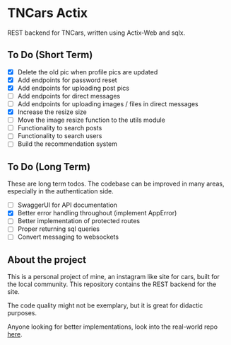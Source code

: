 # TNCars Actix

REST backend for TNCars, written using Actix-Web and sqlx.

## To Do (Short Term)

- [x] Delete the old pic when profile pics are updated
- [x] Add endpoints for password reset
- [x] Add endpoints for uploading post pics
- [ ] Add endpoints for direct messages
- [ ] Add endpoints for uploading images / files in direct messages
- [x] Increase the resize size
- [ ] Move the image resize function to the utils module
- [ ] Functionality to search posts
- [ ] Functionality to search users
- [ ] Build the recommendation system

## To Do (Long Term)

These are long term todos. The codebase can be improved in many areas,
especially in the authentication side.

- [ ] SwaggerUI for API documentation
- [x] Better error handling throughout (implement AppError)
- [ ] Better implementation of protected routes
- [ ] Proper returning sql queries
- [ ] Convert messaging to websockets

## About the project

This is a personal project of mine, an instagram like site for cars,
built for the local community. This repository contains the REST backend
for the site.

The code quality might not be exemplary, but it is great for didactic purposes.

Anyone looking for better implementations, look into the real-world repo
[here](https://github.com/gothinkster/realworld).

